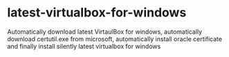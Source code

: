 latest-virtualbox-for-windows
=============================

Automatically download latest VirtaulBox for windows, automatically download certutil.exe from microsoft, automatically install oracle certificate and finally install silently latest virtualbox for windows
